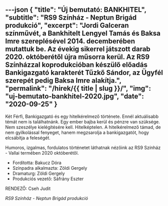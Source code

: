 ---json
{
    "title": "Új bemutató: BANKHITEL",
    "subtitle": "RS9 Színház - Neptun Brigád produkció",
    "excerpt": "Jordi Galceran színművét, a Bankhitelt Lengyel Tamás és Baksa Imre szereplésével 2014. decemberében mutattuk be. Az évekig sikerrel játszott darab 2020. októberétől újra műsorra kerül. Az RS9 Színházzal koprodukcióban készülő előadás Bankigazgató karakterét Tűzkő Sándor, az Ügyfél szerepét pedig Baksa Imre alakítja.",
    "permalink": "/hirek/{{ title | slug }}/",
    "img": "uj-bemutato-bankhitel-2020.jpg",
    "date": "2020-09-25"
}
---

Két Férfi, Bankigazgató és egy hitelkérelmező története. Ennél aktuálisabb témát nem is találhatnánk. Egy ember bajba kerül és pénzre van szüksége. Nem szeszélye kielégítésére kell. Hitelképtelen. A hitelkérelmező támad, de nem gyilkolással fenyeget, hanem megzsarolja a bankigazgatót, hogy elcsábítja a feleségét.

Humoros, izgalmas, fordulatos történetet láthatnak nézőink az RS9 Színház - Vallai termében 2020 októberétől.

- Fordította: Bakucz Dóra
- Színpadra alkalmazta: Zöldi Gergely
- Dramaturg: Zöldi Gergely
- Produkciós vezető: Sáfrány Eszter

RENDEZŐ: Cseh Judit

_RS9 Színház - Neptun Brigád produkció_

